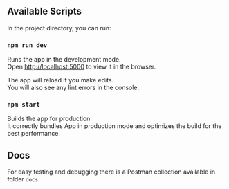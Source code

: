 ## Available Scripts

In the project directory, you can run:

### `npm run dev`

Runs the app in the development mode.<br>
Open [http://localhost:5000](http://localhost:5000) to view it in the browser.

The app will reload if you make edits.<br>
You will also see any lint errors in the console.

### `npm start`

Builds the app for production<br>
It correctly bundles App in production mode and optimizes the build for the best performance.

## Docs
For easy testing and debugging there is a Postman collection available in folder `docs`.
